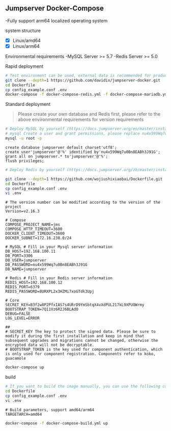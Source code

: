 ## Jumpserver Docker-Compose

-Fully support arm64 localized operating system

system structure
-[x] Linux/amd64
-[x] Linux/arm64

Environmental requirements
-MySQL Server >= 5.7
-Redis Server >= 5.0

Rapid deployment
```sh
# Test environment can be used, external data is recommended for production environment
git clone --depth=1 https://github.com/davidix/jumpserver-docker.git
cd Dockerfile
cp config_example.conf .env
docker-compose -f docker-compose-redis.yml -f docker-compose-mariadb.yml -f docker-compose.yml up
```

Standard deployment

> Please create your own database and Redis first, please refer to the above environmental requirements for version requirements

```sh
# Deploy MySQL by yourself (https://docs.jumpserver.org/en/master/install/setup_by_lb/#mysql)
# mysql Create a user and grant permissions, please replace nu4x599Wq7u0Bn8EABh3J91G with your own password
mysql -u root -p
```

```mysql
create database jumpserver default charset'utf8';
create user'jumpserver'@'%' identified by'nu4x599Wq7u0Bn8EABh3J91G';
grant all on jumpserver.* to'jumpserver'@'%';
flush privileges;
```

```sh
# Deploy Redis by yourself (https://docs.jumpserver.org/zh/master/install/setup_by_lb/#redis)
```

```sh
git clone --depth=1 https://github.com/wojiushixiaobai/Dockerfile.git
cd Dockerfile
cp config_example.conf .env
vi .env
```
```vim
# The version number can be modified according to the version of the project
Version=v2.16.3

# Compose
COMPOSE_PROJECT_NAME=jms
COMPOSE_HTTP_TIMEOUT=3600
DOCKER_CLIENT_TIMEOUT=3600
DOCKER_SUBNET=172.16.238.0/24

# MySQL # Fill in your Mysql server information
DB_HOST=192.168.100.11
DB_PORT=3306
DB_USER=jumpserver
DB_PASSWORD=nu4x599Wq7u0Bn8EABh3J91G
DB_NAME=jumpserver

# Redis # Fill in your Redis server information
REDIS_HOST=192.168.100.12
REDIS_PORT=6379
REDIS_PASSWORD=8URXPL2x3HZMi7xoGTdk3Upj

# Core
SECRET_KEY=B3f2w8P2PfxIAS7s4URrD9YmSbtqX4vXdPUL217kL9XPUOWrmy
BOOTSTRAP_TOKEN=7Q11Vz6R2J6BLAdO
DEBUG=FALSE
LOG_LEVEL=ERROR

##
# SECRET_KEY The key to protect the signed data. Please be sure to modify it during the first installation and keep in mind that subsequent upgrades and migrations cannot be changed, otherwise the encrypted data will not be decryptable.
# BOOTSTRAP_TOKEN is the key used for component authentication, which is only used for component registration. Components refer to koko, guacamole
```
```sh
docker-compose up
```

build
```sh
# If you want to build the image manually, you can use the following command
cd Dockerfile
cp config_example.conf .env
vi .env
```
```vim
# Build parameters, support amd64/arm64
TARGETARCH=amd64
```
```bash
docker-compose -f docker-compose-build.yml up
```